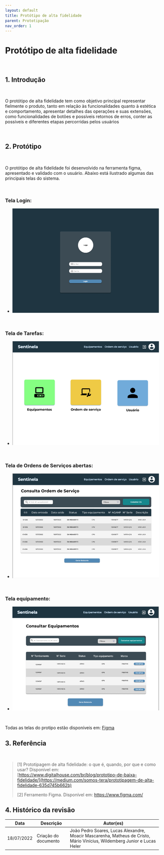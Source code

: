 ```yaml
---
layout: default
title: Protótipo de alta fidelidade
parent: Prototipação
nav_order: 1
---
```


# Protótipo de alta fidelidade

<br>

## 1. Introdução

<br>

<p>
O protótipo de alta fidelidade tem como objetivo principal representar fielmente o produto, tanto em relação às funcionalidades quanto à estética e comportamento, apresentar detalhes das operações e suas extensões, como funcionalidades de botões e possíveis retornos de erros, conter as possíveis e diferentes etapas percorridas pelos usuários
</p>

<br>

## 2. Protótipo

<br>

O protótipo de alta fidelidade foi desenvolvido na ferramenta figma, apresentado e validado com o usuário. Abaixo está ilustrado algumas das principais telas do sistema.

<br>

### Tela Login:
-   ![Tela Login](../../assets/images/prototipo-alta-fidelidade/tela-login.png)

<br>

### Tela de Tarefas:
- ![Tela de Tarefas](../../assets/images/prototipo-alta-fidelidade/tela-tarefas.png)

<br>

### Tela de Ordens de Serviços abertas:
- ![Tela Ordens de serviços abertas](../../assets/images/prototipo-alta-fidelidade/tela-ordem-servicos.png)

<br>

### Tela equipamento:
- ![Tela  equipamento](../../assets/images/prototipo-alta-fidelidade/tela-equipamento.png)

<br>

Todas as telas do protipo estão disponíveis em: 
[Figma](https://www.figma.com/file/JTsTpcNziovScbWZ1ts1q1/Alectrion?node-id=69%3A2)

## 3. Referência

<br>

> [1] Prototipagem de alta fidelidade: o que é, quando, por que e como usar? Disponível em: [https://www.digitalhouse.com/br/blog/prototipo-de-baixa-fidelidade/](https://medium.com/somos-tera/prototipagem-de-alta-fidelidade-635d745b662b)
>
> [2] Ferramento Figma. Disponível em: https://www.figma.com/

## 4. Histórico da revisão

|**Data**|**Descrição**|**Autor(es)**|
|--------|-------------|-------------|
|18/07/2022|Criação do documento| João Pedro Soares, Lucas Alexandre, Moacir Mascarenha, Matheus de Cristo, Mário Vinícius, Wildemberg Junior e Lucas Heler|
